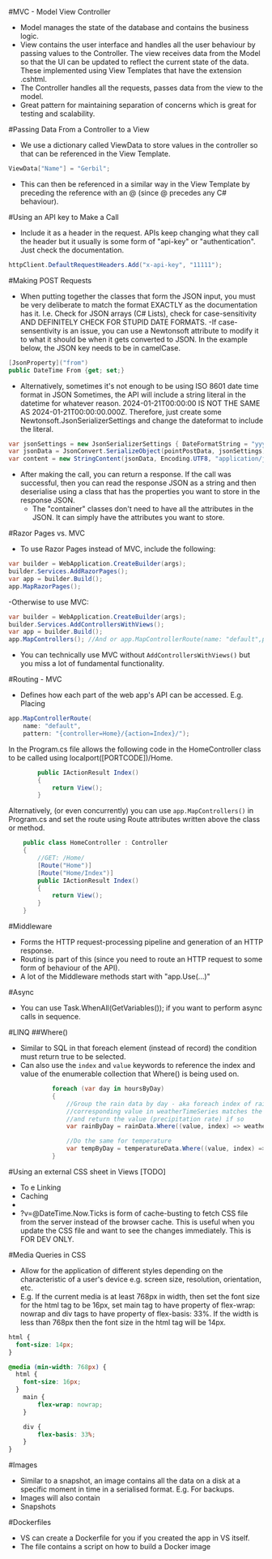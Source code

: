 #MVC - Model View Controller
- Model manages the state of the database and contains the business logic.
- View contains the user interface and handles all the user behaviour by passing values to the Controller. The view receives data from the Model so that the UI can be updated to reflect the current state of the data. These implemented using View Templates that have the extension .cshtml.
- The Controller handles all the requests, passes data from the view to the model.
- Great pattern for maintaining separation of concerns which is great for testing and scalability.

#Passing Data From a Controller to a View
- We use a dictionary called ViewData to store values in the controller so that can be referenced in the View Template.
```C#
ViewData["Name"] = "Gerbil";
```
- This can then be referenced in a similar way in the View Template by preceding the reference with an @ (since @ precedes any C# behaviour).

#Using an API key to Make a Call
- Include it as a header in the request. APIs keep changing what they call the header but it usually is some form of "api-key" or "authentication". Just check the documentation.
```C#
httpClient.DefaultRequestHeaders.Add("x-api-key", "11111");
```

#Making POST Requests
- When putting together the classes that form the JSON input, you must be very deliberate to match the format EXACTLY as the documentation has it. I.e. Check for JSON arrays (C# Lists), check for case-sensitivity AND DEFINITELY CHECK FOR STUPID DATE FORMATS.
-If case-sensentivity is an issue, you can use a Newtonsoft attribute to modify it to what it should be when it gets converted to JSON. In the example below, the JSON key needs to be in camelCase.
```C#
[JsonProperty]("from")
public DateTime From {get; set;} 
```
- Alternatively, sometimes it's not enough to be using ISO 8601 date time format in JSON Sometimes, the API will include a string literal in the datetime for whatever reason. 2024-01-21T00:00:00 IS NOT THE SAME AS 2024-01-21T00:00:00.000Z. Therefore, just create some Newtonsoft.JsonSerializerSettings and change the dateformat to include the literal.
```C#
var jsonSettings = new JsonSerializerSettings { DateFormatString = "yyyy-MM-ddTHH:mm:ss.fffZ" };
var jsonData = JsonConvert.SerializeObject(pointPostData, jsonSettings);
var content = new StringContent(jsonData, Encoding.UTF8, "application/json");
```

- After making the call, you can return a response. If the call was successful, then you can read the response JSON as a string and then deserialise using a class that has the properties you want to store in the response JSON.
  - The "container" classes don't need to have all the attributes in the JSON. It can simply have the attributes you want to store.

#Razor Pages vs. MVC 
- To use Razor Pages instead of MVC, include the following:
```C#
var builder = WebApplication.CreateBuilder(args);
builder.Services.AddRazorPages();
var app = builder.Build();
app.MapRazorPages();
```
-Otherwise to use MVC:
```C#
var builder = WebApplication.CreateBuilder(args);
builder.Services.AddControllersWithViews();
var app = builder.Build();
app.MapControllers(); //And or app.MapControllerRoute(name: "default",pattern: {controller=Home}/{action=Index}");
```
- You can technically use MVC without ```AddControllersWithViews()``` but you miss a lot of fundamental functionality.

#Routing - MVC
- Defines how each part of the web app's API can be accessed.
E.g. Placing
```C#
app.MapControllerRoute(
    name: "default",
    pattern: "{controller=Home}/{action=Index}/");
```
In the Program.cs file allows the following code in the HomeController class to be called using localport([PORTCODE])/Home. 
```C#
        public IActionResult Index()
        {
            return View();
        }
``` 
Alternatively, (or even concurrently) you can use ```app.MapControllers()``` in Program.cs and set the route using Route attributes written above the class or method.
```C#
    public class HomeController : Controller
    {
        //GET: /Home/
        [Route("Home")]
        [Route("Home/Index")]
        public IActionResult Index()
        {
            return View();
        }
    }
```

#Middleware
- Forms the HTTP request-processing pipeline and generation of an HTTP response.
- Routing is part of this (since you need to route an HTTP request to some form of behaviour of the API).
- A lot of the Middleware methods start with "app.Use(...)"

#Async
- You can use Task.WhenAll(GetVariables()); if you want to perform async calls in sequence.

#LINQ
##Where()
- Similar to SQL in that foreach element (instead of record) the condition must return true to be selected.
- Can also use the ```index``` and ```value``` keywords to reference the index and value of the enumerable collection that Where() is being used on.
```C#
            foreach (var day in hoursByDay)
            {
                //Group the rain data by day - aka foreach index of rainData check if the
                //corresponding value in weatherTimeSeries matches the current group's date
                //and return the value (precipitation rate) if so
                var rainByDay = rainData.Where((value, index) => weatherTimeSeries[index].Date == day.Key).ToList();

                //Do the same for temperature
                var tempByDay = temperatureData.Where((value, index) => weatherTimeSeries[index].Date == day.Key).ToList();
            }
```

#Using an external CSS sheet in Views [TODO]
- To e Linking
- Caching
- <link rel="stylesheet" href="~/css/site.css?v=@DateTime.Now.Ticks"/> 
- ?v=@DateTime.Now.Ticks is form of cache-busting to fetch CSS file from the server instead of the browser cache. This is useful when you update the CSS file and want to see the changes immediately. This is FOR DEV ONLY.


#Media Queries in CSS 
- Allow for the application of different styles depending on the characteristic of a user's device e.g. screen size, resolution, orientation, etc.
- E.g. If the current media is at least 768px in width, then set the font size for the html tag to be 16px, set main tag to have property of flex-wrap: nowrap and div tags to have property of flex-basis: 33%. If the width is less than 768px then the font size in the html tag will be 14px.
```CSS
html {
  font-size: 14px;
}

@media (min-width: 768px) {
  html {
    font-size: 16px;
  }
    main {
        flex-wrap: nowrap;
    }

    div {
        flex-basis: 33%;
    }
}
```

#Images
- Similar to a snapshot, an image contains all the data on a disk at a specific moment in time in a serialised format. E.g. For backups.
- Images will also contain 
- Snapshots

#Dockerfiles
- VS can create a Dockerfile for you if you created the app in VS itself.
- The file contains a script on how to build a Docker image 

